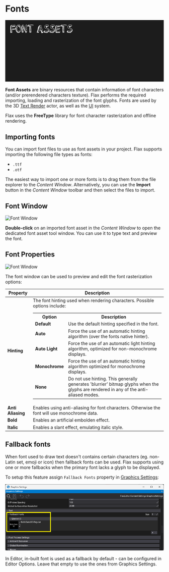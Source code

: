 # Fonts

![Font](media/title.jpg)

**Font Assets** are binary resources that contain information of font characters (and/or prerendered characters texture).
Flax performs the required importing, loading and rasterization of the font glyphs. Fonts are used by the 3D [Text Render](../text-render/index.md) actor, as well as the [UI](../index.md) system.

Flax uses the **FreeType** library for font character rasterization and offline rendering.

## Importing fonts

You can import font files to use as font assets in your project. Flax supports importing the following file types as fonts:

* `.ttf`
* `.otf`

The easiest way to import one or more fonts is to drag them from the file explorer to the *Content Window*.
Alternatively, you can use the **Import** button in the *Content Window* toolbar and then select the files to import.

## Font Window

![Font Window](media/font-window.png)

**Double-click** on an imported font asset in the *Content Window* to open the dedicated font asset tool window.
You can use it to type text and preview the font.

## Font Properties

![Font Window](media/font-tools.gif)

The font window can be used to preview and edit the font rasterization options:

| Property | Description |
|--------|--------|
| **Hinting** | The font hinting used when rendering characters. Possible options include: <table><tbody><tr><th>Option</th><th>Description</th></tr><tr><td>**Default**</td><td>Use the default hinting specified in the font.</td></tr><tr><td>**Auto**</td><td>Force the use of an automatic hinting algorithm (over the fonts native hinter).</td></tr><tr><td>**Auto Light**</td><td>Force the use of an automatic light hinting algorithm, optimized for non-monochrome displays.</td></tr><tr><td>**Monochrome**</td><td>Force the use of an automatic hinting algorithm optimized for monochrome displays.</td></tr><tr><td>**None**</td><td>Do not use hinting. This generally generates 'blurrier' bitmap glyphs when the glyphs are rendered in any of the anti-aliased modes.</td></tr></tbody></table> |
| **Anti Aliasing** | Enables using anti-aliasing for font characters. Otherwise the font will use monochrome data. |
| **Bold** | Enables an artificial embolden effect. |
| **Italic** | Enables a slant effect, emulating italic style. |

## Fallback fonts

When font used to draw text doesn't contains certain characters (eg. non-Latin set, emoji or icon) then fallback fonts can be used. Flax supports using one or more fallbacks when the primary font lacks a glyph to be displayed.

To setup this feature assign `Fallback Fonts` property in [Graphics Settings](../../editor/game-settings/graphics-settings.md):

![Fallback Fonts](media/fallback-fonts.png)

In Editor, in-built font is used as a fallback by default - can be configured in Editor Options. Leave that empty to use the ones from Graphics Settings.
